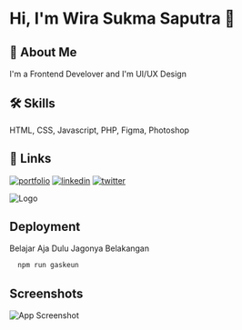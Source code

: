 
# Hi, I'm Wira Sukma Saputra 👋


## 🚀 About Me
I'm a Frontend Develover and I'm UI/UX Design

## 🛠 Skills
HTML, CSS, Javascript, PHP, Figma, Photoshop


## 🔗 Links
[![portfolio](https://img.shields.io/badge/my_portfolio-000?style=for-the-badge&logo=ko-fi&logoColor=white)](https://wira07.github.io//)
[![linkedin](https://img.shields.io/badge/linkedin-0A66C2?style=for-the-badge&logo=linkedin&logoColor=white)](https://www.linkedin.com/in/wira-sukma-saputra-82a980214//)
[![twitter](https://img.shields.io/badge/twitter-1DA1F2?style=for-the-badge&logo=twitter&logoColor=white)](https://twitter.com/Wiralodra07/)


![Logo](https://dev-to-uploads.s3.amazonaws.com/uploads/articles/th5xamgrr6se0x5ro4g6.png)


## Deployment

Belajar Aja Dulu Jagonya Belakangan

```bash
  npm run gaskeun
```


## Screenshots

![App Screenshot](https://via.placeholder.com/468x300?text=App+Screenshot+Here)

